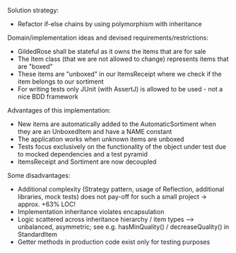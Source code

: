 Solution strategy:
* Refactor if-else chains by using polymorphism with inheritance

Domain/implementation ideas and devised requirements/restrictions:
* GildedRose shall be stateful as it owns the items that are for sale
* The Item class (that we are not allowed to change) represents items that are "boxed"
* These items are "unboxed" in our ItemsReceipt where we check if the item belongs to our sortiment
* For writing tests only JUnit (with AssertJ) is allowed to be used - not a nice BDD framework 

Advantages of this implementation:
* New items are automatically added to the AutomaticSortiment when they are an UnboxedItem and have a NAME constant
* The application works when unknown items are unboxed  
* Tests focus exclusively on the functionality of the object under test due to mocked dependencies and a test pyramid 
* ItemsReceipt and Sortiment are now decoupled

Some disadvantages:
* Additional complexity (Strategy pattern, usage of Reflection, additional libraries, mock tests) does not pay-off for
such a small project -> approx. +63% LOC!
* Implementation inheritance violates encapsulation
* Logic scattered across inheritance hierarchy / item types --> unbalanced, asymmetric; see e.g. hasMinQuality() / decreaseQuality() in StandardItem
* Getter methods in production code exist only for testing purposes